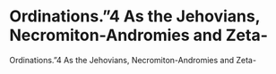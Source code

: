 # Ordinations.”4 As the Jehovians, Necromiton-Andromies and Zeta-

Ordinations.”4 As the Jehovians, Necromiton-Andromies and Zeta-